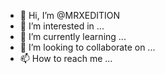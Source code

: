 - 👋 Hi, I’m @MRXEDITION
- 👀 I’m interested in ...
- 🌱 I’m currently learning ...
- 💞️ I’m looking to collaborate on ...
- 📫 How to reach me ...

<!---
MRXEDITION/MRXEDITION is a ✨ special ✨ repository because its `README.md` (this file) appears on your GitHub profile.
You can click the Preview link to take a look at your changes.
--->
